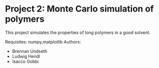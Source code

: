 # Project 2: Monte Carlo simulation of polymers

This project simulates the properties of long polymers in a good solvent.

Requisites: numpy,matplotlib
Authors:

- Brennan Undseth
- Ludwig Hendl
- Isacco Gobbi